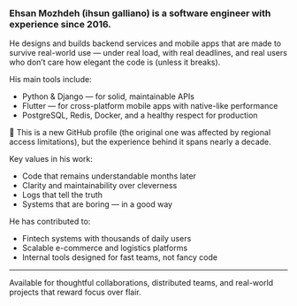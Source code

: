 ### Ehsan Mozhdeh (ihsun galliano) is a software engineer with experience since 2016.

He designs and builds backend services and mobile apps that are made to survive real-world use — under real load, with real deadlines, and real users who don’t care how elegant the code is (unless it breaks).

His main tools include:
- Python & Django — for solid, maintainable APIs
- Flutter — for cross-platform mobile apps with native-like performance
- PostgreSQL, Redis, Docker, and a healthy respect for production

📌 This is a new GitHub profile (the original one was affected by regional access limitations), but the experience behind it spans nearly a decade.

Key values in his work:
- Code that remains understandable months later
- Clarity and maintainability over cleverness
- Logs that tell the truth
- Systems that are boring — in a good way

He has contributed to:
- Fintech systems with thousands of daily users
- Scalable e-commerce and logistics platforms
- Internal tools designed for fast teams, not fancy code

---

Available for thoughtful collaborations, distributed teams, and real-world projects that reward focus over flair.
